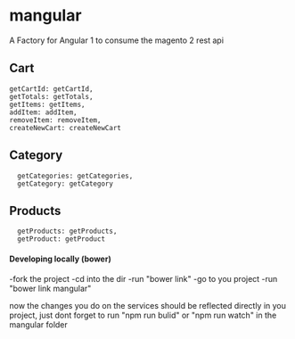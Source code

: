 # mangular
A Factory for Angular 1 to consume the magento 2 rest api


## Cart
    getCartId: getCartId,
    getTotals: getTotals,
    getItems: getItems,
    addItem: addItem,
    removeItem: removeItem,
    createNewCart: createNewCart


## Category
      getCategories: getCategories,
      getCategory: getCategory

## Products
      getProducts: getProducts,
      getProduct: getProduct



#### Developing locally (bower)
-fork the project
-cd into the dir
-run "bower link"
-go to you project
-run "bower link mangular"

now the changes you do on the services should be reflected directly in you project, just dont forget to run "npm run bulid" or "npm run watch" in the mangular folder
